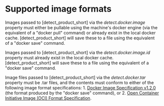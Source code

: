 # Supported image formats

Images passed to [detect_product_short] via the *detect.docker.image* property must either be pullable using the machine's docker engine (via the equivalent of a "docker pull" command) or already exist in the local docker cache. [detect_product_short] will save these to a file using the equivalent of a "docker save" command.

Images passed to [detect_product_short] via the *detect.docker.image.id* property must already exist in the local docker cache. [detect_product_short] will save these to a file using the equivalent of a "docker save" command.

Image files passed to [detect_product_short] via the *detect.docker.tar* property must be .tar files, and the contents must conform to either of the following image format specifications: 1. [Docker Image Specification v1.2.0](https://github.com/moby/moby/blob/master/image/spec/v1.2.md) (the format produced by the "docker save" command), or 2. [Open Container Initiative Image (OCI) Format Specification](https://github.com/opencontainers/image-spec/blob/main/spec.md).

